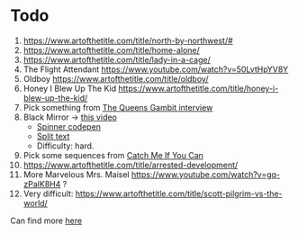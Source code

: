 # Todo

1. https://www.artofthetitle.com/title/north-by-northwest/#
1. https://www.artofthetitle.com/title/home-alone/
1. https://www.artofthetitle.com/title/lady-in-a-cage/
1. The Flight Attendant https://www.youtube.com/watch?v=50LvtHpYV8Y
1. Oldboy https://www.artofthetitle.com/title/oldboy/
1. Honey I Blew Up The Kid https://www.artofthetitle.com/title/honey-i-blew-up-the-kid/
1. Pick something from [The Queens Gambit interview](https://www.artofthetitle.com/title/the-queens-gambit/)
1. Black Mirror -> [this video](https://www.youtube.com/watch?v=pxjy1vahZnU)
   - [Spinner codepen](https://codepen.io/mr21/pen/QWyKpYR)
   - [Split text](https://codemyui.com/black-mirror-style-cracked-glitchy-text-effect/)
   - Difficulty: hard.
1. Pick some sequences from [Catch Me If You Can](https://www.youtube.com/watch?v=aN715Rp4L74)
1. https://www.artofthetitle.com/title/arrested-development/
1. More Marvelous Mrs. Maisel <https://www.youtube.com/watch?v=gq-zPalK8H4> ?
1. Very difficult: https://www.artofthetitle.com/title/scott-pilgrim-vs-the-world/

Can find more [here](https://www.youtube.com/channel/UCcpJUN2rzYQmS5oOXzy3zlw)
